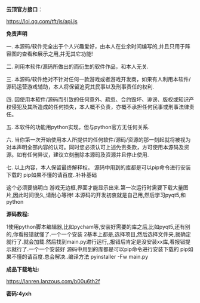 **云顶官方接口**：

https://lol.qq.com/tft/js/api.js

**免责声明**

一. 本源码/软件完全出于个人兴趣爱好，由本人在业余时间编写的,并且只用于阵容图的查看和展示之用,并无其它功能!

二. 利用本软件/源码所做出的而衍生的软件作品，和本人无关.

三. 本源码/软件绝对不针对任何一款游戏或者游戏开发商，如果有人利用本软件/源码运营游戏辅助，本人将保留追究其民事以及刑事责任的权利.

四. 因使用本软件/源码而引致的任何意外、疏忽、合约毁坏、诽谤、版权或知识产权侵犯及其所造成的任何损失，本人概不负责，亦概不承担任何民事或刑事法律责任。

五. 本软件的功能用python实现，但与python官方无任何关系.

六. 当你第一次开始使用本人所提供的任何软件/源码/资源的那一刻起就将被视为对本声明全部内容的认可。同时您必须认可上述免责条款，方可使用本源码及资源。如有任何异议，建议立刻删除本源码及资源并且停止使用.

七. 以上内容，本人保留最终解释权。
源码中用到的库都是可以pip命令进行安装下载的 pip如果不懂的请百度..补补基础

这个必须要搞明白
游戏无边框,界面才能显示出来.第一次运行时需要下载大量图片,因此时间很久,请耐心等待!
本源码的开发初衷就是自己用,然后学习pyqt5,和python

**源码教程:**

1使用python脚本编辑器,比如pycham等,安装好需要的库之后,比如pyqt5,还有别的,你看报错就懂了.一个一个安装
2基本上都是,选择项目,然后选择文件夹,就确定就行了.就会加载.然后找到main.py进行运行,,报错后肯定是没安装xx库,看报错提示就行了.一个一个安装好
源码中用到的库都是可以pip命令进行安装下载的 pip如果不懂的请百度.总会解决..编译方法  pyinstaller -Fw main.py

**成品下载地址:**

https://lanren.lanzous.com/b00u6th2f

**密码:4yxh**
